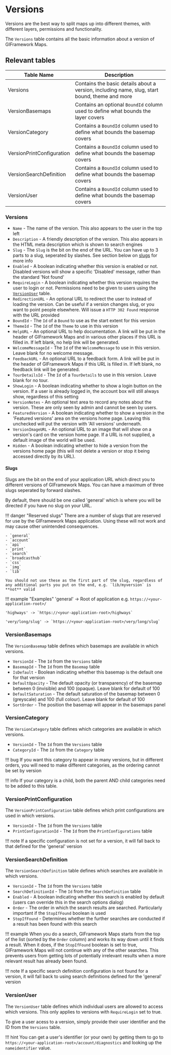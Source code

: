 # Versions

Versions are the best way to split maps up into different themes, with different layers, permissions and functionality.

The `Versions` table contains all the basic information about a version of GIFramework Maps. 

## Relevant tables

| Table Name                          | Description                          |
| ----------------------------------- | ------------------------------------ |
| Versions                            | Contains the basic details about a version, including name, slug, start bound, theme and more |
| VersionBasemaps                     | Contains an optional `BoundId` column used to define what bounds the layer covers |
| VersionCategory                     | Contains a `BoundId` column used to define what bounds the basemap covers |
| VersionPrintConfiguration           | Contains a `BoundId` column used to define what bounds the basemap covers |
| VersionSearchDefinition             | Contains a `BoundId` column used to define what bounds the basemap covers |
| VersionUser                         | Contains a `BoundId` column used to define what bounds the basemap covers |

### Versions

- `Name` - The name of the version. This also appears to the user in the top left
- `Description` - A friendly description of the version. This also appears in the HTML meta description which is shown to search engines
- `Slug` - The `Slug` is the bit on the end of the URL. You can have up to 3 parts to a slug, seperated by slashes. See section below on [slugs](#slugs) for more info
- `Enabled` - A boolean indicating whether this version is enabled or not. Disabled versions will show a specific 'Disabled' message, rather than the standard 'Not found'
- `RequireLogin` - A boolean indicating whether this version requires the user to login or not. Permissions need to be given to users using the [`VersionUser`](#versionuser) table.
- `RedirectionURL` - An optional URL to redirect the user to instead of loading the version. Can be useful if a version changes slug, or you want to point people elsewhere. Will issue a `HTTP 302 Found` response with the URL provided
- `BoundId` - The `Id` of a `Bound` to use as the start extent for this version
- `ThemeId` - The `Id` of the `Theme` to use in this version
- `HelpURL` - An optional URL to help documentation. A link will be put in the header of GIFramework Maps and in various other places if this URL is filled in. If left blank, no help link will be generated.
- `WelcomeMessageId` - The `Id` of the `WelcomeMessage` to use in this version. Leave blank for no welcome message.
- `FeedbackURL` - An optional URL to a feedback form. A link will be put in the header of GIFramework Maps if this URL is filled in. If left blank, no feedback link will be generated.
- `TourDetailsId` - The `Id` of a `TourDetails` to use in this version. Leave blank for no tour.
- `ShowLogin` - A boolean indicating whether to show a login button on the version. If a user is already logged in, the account box will still always show, regardless of this setting
- `VersionNotes` - An optional text area to record any notes about the version. These are only seen by admin and cannot be seen by users.
- `FeaturedVersion` - A boolean indicating whether to show a version in the 'Featured versions' area on the versions home page. Leaving this unchecked will put the version with 'All versions' underneath.
- `VersionImageURL` - An optional URL to an image that will show on a version's card on the version home page. If a URL is not supplied, a default image of the world will be used.
- `Hidden` - A boolean indicating whether to hide a version from the versions home page (this will not delete a version or stop it being accessed directly by its URL).

#### Slugs

Slugs are the bit on the end of your application URL which direct you to different versions of GIFramework Maps. You can have a maximum of three slugs seperated by forward slashes. 

By default, there should be one called 'general' which is where you will be directed if you have no slug on your URL.

!!! danger "Reserved slugs"
    There are a number of slugs that are reserved for use by the GIFramework Maps application. Using these will not work and may cause other unintended consequences. 
    
    - `general`
    - `account`
    - `api`
    - `print`
    - `search`
    - `broadcasthub`
    - `css`
    - `img`
    - `lib`

    You should not use these as the first part of the slug, regardless of any additional parts you put on the end, e.g. `lib/myversion` is **not** valid



!!! example "Examples"
    'general' -> Root of application e.g. `https://<your-application-root>/`

    'highways' -> `https://<your-application-root>/highways`

    'very/long/slug' -> `https://<your-application-root>/very/long/slug`


    

### VersionBasemaps

The `VersionBasemap` table defines which basemaps are available in which versions.

- `VersionId` - The `Id` from the `Versions` table
- `BasemapId` - The `Id` from the `Basemap` table
- `IsDefault` - Boolean indicating whether this basemap is the default one for that version
- `DefaultOpacity` - The default opacity (or transparency) of the basemap between 0 (invisible) and 100 (opaque). Leave blank for default of 100
- `DefaultSaturation` - The default saturation of the basemap between 0 (greyscale) and 100 (full colour). Leave blank for default of 100
- `SortOrder` - The position the basemap will appear in the basemaps panel

### VersionCategory

The `VersionCategory` table defines which categories are available in which versions.

- `VersionId` - The `Id` from the `Versions` table
- `CategoryId` - The `Id` from the `Category` table

!!! bug
    If you want this category to appear in many versions, but in different orders, you will need to make different categories, as the ordering cannot be set by version

!!! info
    If your category is a child, both the parent AND child categories need to be added to this table.

### VersionPrintConfiguration

The `VersionPrintConfiguration` table defines which print configurations are used in which versions.

- `VersionId` - The `Id` from the `Versions` table
- `PrintConfigurationId` - The `Id` from the `PrintConfigurations` table

!!! note
    If a specific configuration is not set for a version, it will fall back to that defined for the 'general' version

### VersionSearchDefinition

The `VersionSearchDefinition` table defines which searches are available in which versions.

- `VersionId` - The `Id` from the `Versions` table
- `SearchDefinitionId` - The `Id` from the `SearchDefinition` table
- `Enabled` - A boolean indicating whether this search is enabled by default (users can override this in the search options dialog)
- `Order` - The order in which the search results are searched. Particularly important if the `StopIfFound` boolean is used
- `StopIfFound` - Determines whether the further searches are conducted if a result has been found with this search

!!! example
    When you do a search, GIFramework Maps starts from the top of the list (sorted by the `Order` column) and works its way down until it finds a result. When it does, if the `StopIfFound` boolean is set to true, GIFramework Maps will not continue with any of the other searches. This prevents users from getting lots of potentially irrelevant results when a more relevant result has already been found. 

!!! note
    If a specific search definition configuration is not found for a version, it will fall back to using search definitions defined for the 'general' version

### VersionUser

The `VersionUser` table defines which individual users are allowed to access which versions. This only applies to versions with `RequireLogin` set to true.

To give a user acess to a version, simply provide their user identifier and the ID from the `Versions` table.

!!! hint
    You can get a user's identifier (or your own) by getting them to go to `https://<your-application-root>/account/diagnostics` and looking up the `nameidentifier` value.
